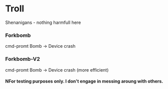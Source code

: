 # Troll
Shenanigans - nothing harmfull here

### Forkbomb
cmd-promt Bomb -> Device crash

### Forkbomb-V2
cmd-promt Bomb -> Device crash (more efficient)

#### NFor testing purposes only. I don't engage in messing aroung with others.
